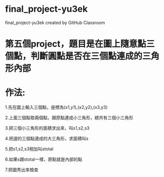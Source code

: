 # final_project-yu3ek
final_project-yu3ek created by GitHub Classroom


# 第五個project，題目是在圖上隨意點三個點，判斷圓點是否在三個點連成的三角形內部
# 作法:
1.先在圖上輸入三個點，座標為(x1,y1),(x2,y2),(x3,y3)

2.上面三個點取兩個點，跟原點連成小三角形，總共有三個小三角形

3.把三個小三角形的面積求出來，叫s1,s2,s3

4.把選的三個點連成的大三角形，求面積叫s

5.把s1,s2,s3相加叫stotal

6.如果s跟stotal一樣，原點就是內部的點

7.把圖秀出來檢查
